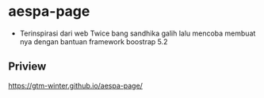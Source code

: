 # aespa-page
* Terinspirasi dari web Twice bang sandhika galih lalu mencoba membuat nya dengan bantuan framework boostrap 5.2
## Priview
https://gtm-winter.github.io/aespa-page/
